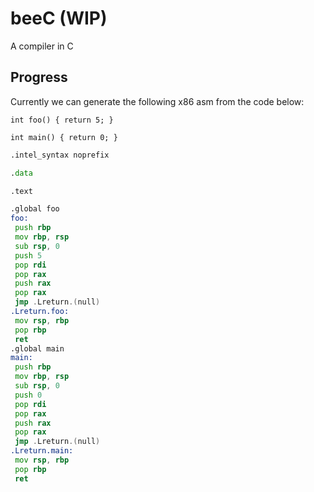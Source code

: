 # beeC (WIP)
A compiler in C


## Progress

Currently we can generate the following x86 asm from the code below:
```
int foo() { return 5; }

int main() { return 0; }

```

```asm
.intel_syntax noprefix

.data

.text

.global foo
foo:
 push rbp
 mov rbp, rsp
 sub rsp, 0
 push 5
 pop rdi
 pop rax
 push rax
 pop rax
 jmp .Lreturn.(null)
.Lreturn.foo:
 mov rsp, rbp
 pop rbp
 ret
.global main
main:
 push rbp
 mov rbp, rsp
 sub rsp, 0
 push 0
 pop rdi
 pop rax
 push rax
 pop rax
 jmp .Lreturn.(null)
.Lreturn.main:
 mov rsp, rbp
 pop rbp
 ret
```
